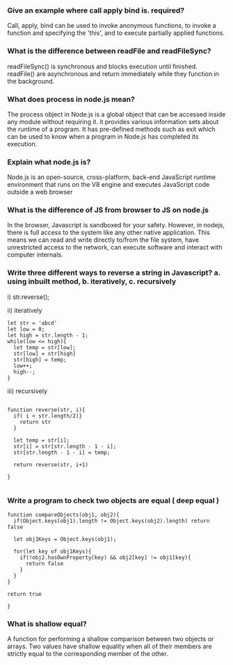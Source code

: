 ### Give an example where call apply bind is. required?

Call, apply, bind can be used to invoke anonymous functions, to invoke a function and specifying the 'this', and to execute partially applied functions.

### What is the difference between readFile and readFileSync?

readFileSync() is synchronous and blocks execution until finished. readFile() are asynchronous and return immediately while they function in the background.

### What does process in node.js mean?

The process object in Node.js is a global object that can be accessed inside any module without requiring it. it provides various information sets about the runtime of a program. It has pre-defined methods  such as exit which can be used to know when a program in Node.js has completed its execution.

### Explain what node.js is?

Node.js is an open-source, cross-platform, back-end JavaScript runtime environment that runs on the V8 engine and executes JavaScript code outside a web browser

### What is the difference of JS from browser to JS on node.js

In the browser, Javascript is sandboxed for your safety. However, in nodejs, there is full access to the system like any other native application. This means we can read and write directly to/from the file system, have unrestricted access to the network, can execute software and interact with computer internals.

### Write three different ways to reverse a string in Javascript? a. using inbuilt method, b. iteratively, c. recursively

i) str.reverse();

ii) iteratively

```
let str = 'abcd'
let low = 0;
let high = str.length - 1;
while(low <= high){
  let temp = str[low];
  str[low] = str[high]
  str[high] = temp;
  low++;
  high--;
}

```

iii) recursively

```

function reverse(str, i){
  if( i < str.length/2)}
    return str
  }
  
  let temp = str[i];
  str[i] = str[str.length - 1 - i];
  str[str.length - 1 - i] = temp;
  
  return reverse(str, i+1)
  
}


```


### Write a program to check two objects are equal ( deep equal )


```
function compareObjects(obj1, obj2){
  if(Object.keys(obj1).length != Object.keys(obj2).length) return false
  
  let obj1Keys = Object.keys(obj1);
  
  for(let key of obj1Keys){
    if(!obj2.hasOwnProperty(key) && obj2[key] != obj1[key){
      return false
    }
  }
}

return true

}
```

### What is shallow equal?

A function for performing a shallow comparison between two objects or arrays. Two values have shallow equality when all of their members are strictly equal to the corresponding member of the other.


